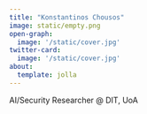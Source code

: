 ```yaml
---
title: "Konstantinos Chousos"
image: static/empty.png
open-graph:
  image: '/static/cover.jpg'
twitter-card:
  image: '/static/cover.jpg'
about:
  template: jolla
---
```

AI/Security Researcher @ DIT, UoA